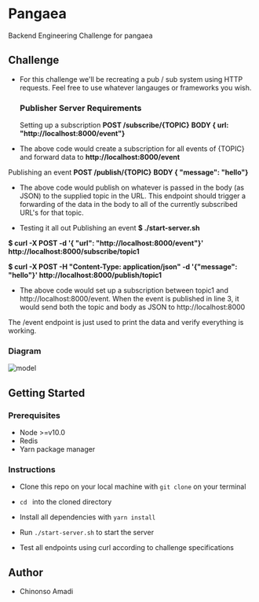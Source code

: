 # Pangaea
Backend Engineering Challenge for pangaea

## Challenge
- For this challenge we'll be recreating a pub / sub system using HTTP requests. Feel free to use whatever langauges or frameworks you wish.

    ### Publisher Server Requirements
    Setting up a subscription
 **POST /subscribe/{TOPIC}**
**BODY { url: "http://localhost:8000/event"}**
- The above code would create a subscription for all events of {TOPIC} and forward data to **http://localhost:8000/event**

Publishing an event
**POST /publish/{TOPIC}**
**BODY { "message": "hello"}**
- The above code would publish on whatever is passed in the body (as JSON) to the supplied topic in the URL. This endpoint should trigger a forwarding of the data in the body to all of the currently subscribed URL's for that topic.

- Testing it all out Publishing an event
**$ ./start-server.sh**

**$ curl -X POST -d '{ "url": "http://localhost:8000/event"}' http://localhost:8000/subscribe/topic1**

**$ curl -X POST -H "Content-Type: application/json" -d '{"message": "hello"}' http://localhost:8000/publish/topic1**
                
- The above code would set up a subscription between topic1 and http://localhost:8000/event. When the event is published in line 3, it would send both the topic and body as JSON to http://localhost:8000

The /event endpoint is just used to print the data and verify everything is working.

### Diagram

![model](https://pangaea-interviews.now.sh/_next/static/images/pubsub-diagram-15a833df7c2a0fd11cade0630fe8e8ba.png)


## Getting Started

### Prerequisites

- Node >=v10.0
- Redis
- Yarn package manager

### Instructions
- Clone this repo on your local machine with ` git clone ` on your terminal

- `cd ` into the cloned directory

- Install all dependencies with `yarn install `

- Run `./start-server.sh` to start the server

- Test all endpoints using curl according to challenge specifications

## Author

- Chinonso Amadi